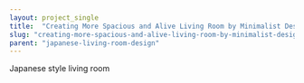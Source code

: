 ```yaml
---
layout: project_single
title:  "Creating More Spacious and Alive Living Room by Minimalist Design"
slug: "creating-more-spacious-and-alive-living-room-by-minimalist-design"
parent: "japanese-living-room-design"
---
```

Japanese style living room